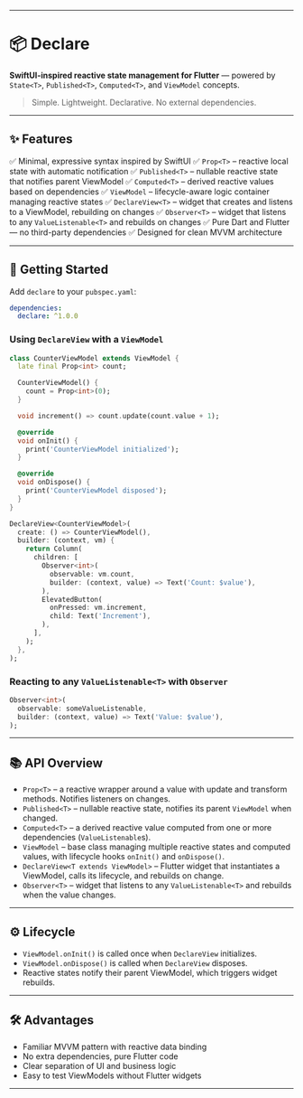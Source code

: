 
---

# 📦 Declare

**SwiftUI-inspired reactive state management for Flutter** — powered by `State<T>`, `Published<T>`, `Computed<T>`, and `ViewModel` concepts.

> Simple. Lightweight. Declarative. No external dependencies.

---

## ✨ Features

✅ Minimal, expressive syntax inspired by SwiftUI
✅ `Prop<T>` – reactive local state with automatic notification
✅ `Published<T>` – nullable reactive state that notifies parent ViewModel
✅ `Computed<T>` – derived reactive values based on dependencies
✅ `ViewModel` – lifecycle-aware logic container managing reactive states
✅ `DeclareView<T>` – widget that creates and listens to a ViewModel, rebuilding on changes
✅ `Observer<T>` – widget that listens to any `ValueListenable<T>` and rebuilds on changes
✅ Pure Dart and Flutter — no third-party dependencies
✅ Designed for clean MVVM architecture

---

## 🧱 Getting Started

Add `declare` to your `pubspec.yaml`:

```yaml
dependencies:
  declare: ^1.0.0
```

### Using `DeclareView` with a `ViewModel`

```dart
class CounterViewModel extends ViewModel {
  late final Prop<int> count;

  CounterViewModel() {
    count = Prop<int>(0);
  }

  void increment() => count.update(count.value + 1);

  @override
  void onInit() {
    print('CounterViewModel initialized');
  }

  @override
  void onDispose() {
    print('CounterViewModel disposed');
  }
}

DeclareView<CounterViewModel>(
  create: () => CounterViewModel(),
  builder: (context, vm) {
    return Column(
      children: [
        Observer<int>(
          observable: vm.count,
          builder: (context, value) => Text('Count: $value'),
        ),
        ElevatedButton(
          onPressed: vm.increment,
          child: Text('Increment'),
        ),
      ],
    );
  },
);
```

### Reacting to any `ValueListenable<T>` with `Observer`

```dart
Observer<int>(
  observable: someValueListenable,
  builder: (context, value) => Text('Value: $value'),
);
```

---

## 📚 API Overview

* `Prop<T>` – a reactive wrapper around a value with update and transform methods. Notifies listeners on changes.
* `Published<T>` – nullable reactive state, notifies its parent `ViewModel` when changed.
* `Computed<T>` – a derived reactive value computed from one or more dependencies (`ValueListenable`s).
* `ViewModel` – base class managing multiple reactive states and computed values, with lifecycle hooks `onInit()` and `onDispose()`.
* `DeclareView<T extends ViewModel>` – Flutter widget that instantiates a ViewModel, calls its lifecycle, and rebuilds on change.
* `Observer<T>` – widget that listens to any `ValueListenable<T>` and rebuilds when the value changes.

---

## ⚙️ Lifecycle

* `ViewModel.onInit()` is called once when `DeclareView` initializes.
* `ViewModel.onDispose()` is called when `DeclareView` disposes.
* Reactive states notify their parent ViewModel, which triggers widget rebuilds.

---

## 🛠️ Advantages

* Familiar MVVM pattern with reactive data binding
* No extra dependencies, pure Flutter code
* Clear separation of UI and business logic
* Easy to test ViewModels without Flutter widgets

---
